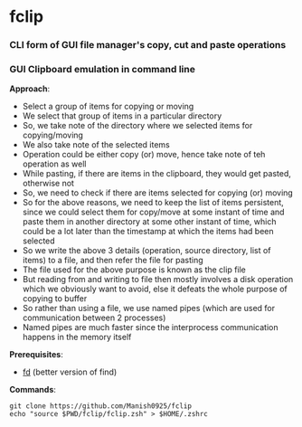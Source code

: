 # fclip
### CLI form of GUI file manager's copy, cut and paste operations  

### GUI Clipboard emulation in command line


__Approach__:
* Select a group of items for copying or moving
* We select that group of items in a particular directory
* So, we take note of the directory where we selected items for copying/moving
* We also take note of the selected items
* Operation could be either copy (or) move, hence take note of teh operation as well
* While pasting, if there are items in the clipboard, they would get pasted, otherwise not
* So, we need to check if there are items selected for copying (or) moving
* So for the above reasons, we need to keep the list of items persistent, since we could select them for copy/move at some instant of time and paste them in another directory at some other instant of time, which could be a lot later than the timestamp at which the items had been selected
* So we write the above 3 details (operation, source directory, list of items) to a file, and then refer the file for pasting
* The file used for the above purpose is known as the clip file
* But reading from and writing to file then mostly involves a disk operation which we obviously want to avoid, else it defeats the whole purpose of copying to buffer
* So rather than using a file, we use named pipes (which are used for communication between 2 processes)
* Named pipes are much faster since the interprocess communication happens in the memory itself


__Prerequisites__:
* [fd](https://github.com/sharkdp/fd) (better version of find)


__Commands__:
```
git clone https://github.com/Manish0925/fclip
echo "source $PWD/fclip/fclip.zsh" > $HOME/.zshrc
```
